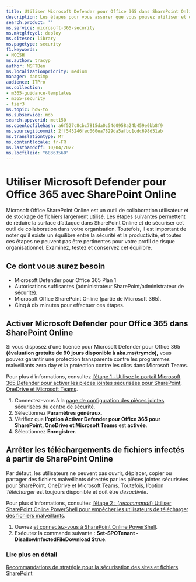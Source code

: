 ```yaml
---
title: Utiliser Microsoft Defender pour Office 365 dans SharePoint Online
description: Les étapes pour vous assurer que vous pouvez utiliser et obtenir la valeur à partir de Microsoft Defender pour Office 365 dans SharePoint Online et OneDrive Entreprise
search.product: ''
ms.service: microsoft-365-security
ms.mktglfcycl: deploy
ms.sitesec: library
ms.pagetype: security
f1.keywords:
- NOCSH
ms.author: tracyp
author: MSFTBen
ms.localizationpriority: medium
manager: dansimp
audience: ITPro
ms.collection:
- m365-guidance-templates
- m365-security
- tier3
ms.topic: how-to
ms.subservice: mdo
search.appverid: met150
ms.openlocfilehash: a6f527c8cbc7815da0c54d0958a24b459e0bb8f9
ms.sourcegitcommit: 2ff545246fec060ea7829da5afbc1cdc698d51ab
ms.translationtype: MT
ms.contentlocale: fr-FR
ms.lasthandoff: 10/04/2022
ms.locfileid: "68363560"
---
```

# <a name="use-microsoft-defender-for-office-365-with-sharepoint-online"></a>Utiliser Microsoft Defender pour Office 365 avec SharePoint Online

Microsoft Office SharePoint Online est un outil de collaboration utilisateur et de stockage de fichiers largement utilisé. Les étapes suivantes permettent de réduire la surface d’attaque dans SharePoint Online et de sécuriser cet outil de collaboration dans votre organisation. Toutefois, il est important de noter qu’il existe un équilibre entre la sécurité et la productivité, et toutes ces étapes ne peuvent pas être pertinentes pour votre profil de risque organisationnel. Examinez, testez et conservez cet équilibre.

## <a name="what-youll-need"></a>Ce dont vous aurez besoin

- Microsoft Defender pour Office 365 Plan 1
- Autorisations suffisantes (administrateur SharePoint/administrateur de sécurité).
- Microsoft Office SharePoint Online (partie de Microsoft 365).
- Cinq à dix minutes pour effectuer ces étapes.

## <a name="turn-on-microsoft-defender-for-office-365-in-sharepoint-online"></a>Activer Microsoft Defender pour Office 365 dans SharePoint Online

Si vous disposez d’une licence pour Microsoft Defender pour Office 365 **(évaluation gratuite de 90 jours disponible à aka.ms/trymdo),** vous pouvez garantir une protection transparente contre les programmes malveillants zero day et la protection contre les clics dans Microsoft Teams.

Pour plus d’informations, consultez [l’étape 1 : Utilisez le portail Microsoft 365 Defender pour activer les pièces jointes sécurisées pour SharePoint, OneDrive et Microsoft Teams](/microsoft-365/security/office-365-security/turn-on-mdo-for-spo-odb-and-teams#step-1-use-the-microsoft-365-defender-portal-to-turn-on-safe-attachments-for-sharepoint-onedrive-and-microsoft-teams).

1. Connectez-vous à la [page de configuration des pièces jointes sécurisées du centre de sécurité](https://security.microsoft.com/safeattachmentv2).
1. Sélectionnez **Paramètres généraux**.
1. Vérifiez que **l’option Activer Defender pour Office 365 pour SharePoint, OneDrive et Microsoft Teams** est **activée**.
1. Sélectionnez **Enregistrer**.

## <a name="stop-infected-file-downloads-from-sharepoint-online"></a>Arrêter les téléchargements de fichiers infectés à partir de SharePoint Online

Par défaut, les utilisateurs ne peuvent pas ouvrir, déplacer, copier ou partager des fichiers malveillants détectés par les pièces jointes sécurisées pour SharePoint, OneDrive et Microsoft Teams. Toutefois, l’option *Télécharger* est toujours disponible et doit être *désactivée*.

Pour plus d’informations, consultez [l’étape 2 : (*recommandé*) Utiliser SharePoint Online PowerShell pour empêcher les utilisateurs de télécharger des fichiers malveillants](/microsoft-365/security/office-365-security/turn-on-mdo-for-spo-odb-and-teams#step-2-recommended-use-sharepoint-online-powershell-to-prevent-users-from-downloading-malicious-files).

1. Ouvrez [et connectez-vous à SharePoint Online PowerShell](/powershell/sharepoint/sharepoint-online/connect-sharepoint-online).
1. Exécutez la commande suivante : **Set-SPOTenant -DisallowInfectedFileDownload $true**.

### <a name="further-reading"></a>Lire plus en détail

[Recommandations de stratégie pour la sécurisation des sites et fichiers SharePoint](/microsoft-365/security/office-365-security/sharepoint-file-access-policies)
